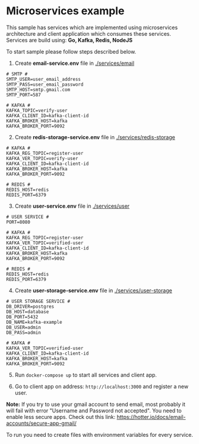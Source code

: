 # Microservices example
This sample has services which are implemented using microservices architecture and client application which consumes these services.
Services are build using: **Go, Kafka, Redis, NodeJS**

To start sample please follow steps described below.

1. Create **email-service.env** file in [./services/email](./services/email)
```
# SMTP #
SMTP_USER=user_email_address
SMTP_PASS=user_email_password
SMTP_HOST=smtp.gmail.com
SMTP_PORT=587

# KAFKA #
KAFKA_TOPIC=verify-user
KAFKA_CLIENT_ID=kafka-client-id
KAFKA_BROKER_HOST=kafka
KAFKA_BROKER_PORT=9092
```
2. Create **redis-storage-service.env** file in [./services/redis-storage](./services/redis-storage)
```
# KAFKA #
KAFKA_REG_TOPIC=register-user
KAFKA_VER_TOPIC=verify-user
KAFKA_CLIENT_ID=kafka-client-id
KAFKA_BROKER_HOST=kafka
KAFKA_BROKER_PORT=9092

# REDIS #
REDIS_HOST=redis
REDIS_PORT=6379
```
3. Create **user-service.env** file in [./services/user](./services/user)
```
# USER SERVICE #
PORT=8080

# KAFKA #
KAFKA_REG_TOPIC=register-user
KAFKA_VER_TOPIC=verified-user
KAFKA_CLIENT_ID=kafka-client-id
KAFKA_BROKER_HOST=kafka
KAFKA_BROKER_PORT=9092

# REDIS #
REDIS_HOST=redis
REDIS_PORT=6379
```
4. Create **user-storage-service.env** file in [./services/user-storage](./services/user-storage)
```
# USER STORAGE SERVICE #
DB_DRIVER=postgres
DB_HOST=database
DB_PORT=5432
DB_NAME=kafka-example
DB_USER=admin
DB_PASS=admin

# KAFKA #
KAFKA_VER_TOPIC=verified-user
KAFKA_CLIENT_ID=kafka-client-id
KAFKA_BROKER_HOST=kafka
KAFKA_BROKER_PORT=9092
```
5. Run ``docker-compose up`` to start all services and client app.

6. Go to client app on address: ``http://localhost:3000`` and register a new user.

**Note:**
If you try to use your gmail account to send email, most probably it will fail with error "Username and Password not accepted". You need to enable less secure apps. Check out this link: https://hotter.io/docs/email-accounts/secure-app-gmail/

To run you need to create files with environment variables for every service.